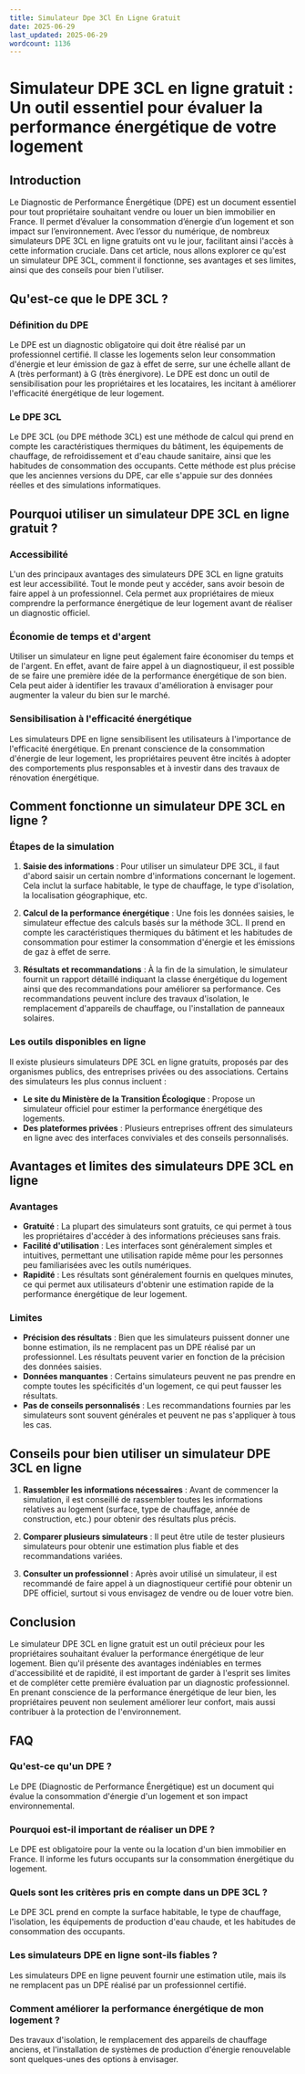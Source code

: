 ```yaml
---
title: Simulateur Dpe 3Cl En Ligne Gratuit
date: 2025-06-29
last_updated: 2025-06-29
wordcount: 1136
---
```


# Simulateur DPE 3CL en ligne gratuit : Un outil essentiel pour évaluer la performance énergétique de votre logement

## Introduction

Le Diagnostic de Performance Énergétique (DPE) est un document essentiel pour tout propriétaire souhaitant vendre ou louer un bien immobilier en France. Il permet d’évaluer la consommation d’énergie d’un logement et son impact sur l’environnement. Avec l’essor du numérique, de nombreux simulateurs DPE 3CL en ligne gratuits ont vu le jour, facilitant ainsi l'accès à cette information cruciale. Dans cet article, nous allons explorer ce qu'est un simulateur DPE 3CL, comment il fonctionne, ses avantages et ses limites, ainsi que des conseils pour bien l'utiliser.

## Qu'est-ce que le DPE 3CL ?

### Définition du DPE

Le DPE est un diagnostic obligatoire qui doit être réalisé par un professionnel certifié. Il classe les logements selon leur consommation d'énergie et leur émission de gaz à effet de serre, sur une échelle allant de A (très performant) à G (très énergivore). Le DPE est donc un outil de sensibilisation pour les propriétaires et les locataires, les incitant à améliorer l'efficacité énergétique de leur logement.

### Le DPE 3CL

Le DPE 3CL (ou DPE méthode 3CL) est une méthode de calcul qui prend en compte les caractéristiques thermiques du bâtiment, les équipements de chauffage, de refroidissement et d'eau chaude sanitaire, ainsi que les habitudes de consommation des occupants. Cette méthode est plus précise que les anciennes versions du DPE, car elle s'appuie sur des données réelles et des simulations informatiques.

## Pourquoi utiliser un simulateur DPE 3CL en ligne gratuit ?

### Accessibilité

L'un des principaux avantages des simulateurs DPE 3CL en ligne gratuits est leur accessibilité. Tout le monde peut y accéder, sans avoir besoin de faire appel à un professionnel. Cela permet aux propriétaires de mieux comprendre la performance énergétique de leur logement avant de réaliser un diagnostic officiel.

### Économie de temps et d'argent

Utiliser un simulateur en ligne peut également faire économiser du temps et de l'argent. En effet, avant de faire appel à un diagnostiqueur, il est possible de se faire une première idée de la performance énergétique de son bien. Cela peut aider à identifier les travaux d'amélioration à envisager pour augmenter la valeur du bien sur le marché.

### Sensibilisation à l'efficacité énergétique

Les simulateurs DPE en ligne sensibilisent les utilisateurs à l'importance de l'efficacité énergétique. En prenant conscience de la consommation d'énergie de leur logement, les propriétaires peuvent être incités à adopter des comportements plus responsables et à investir dans des travaux de rénovation énergétique.

## Comment fonctionne un simulateur DPE 3CL en ligne ?

### Étapes de la simulation

1. **Saisie des informations** : Pour utiliser un simulateur DPE 3CL, il faut d'abord saisir un certain nombre d'informations concernant le logement. Cela inclut la surface habitable, le type de chauffage, le type d'isolation, la localisation géographique, etc.

2. **Calcul de la performance énergétique** : Une fois les données saisies, le simulateur effectue des calculs basés sur la méthode 3CL. Il prend en compte les caractéristiques thermiques du bâtiment et les habitudes de consommation pour estimer la consommation d'énergie et les émissions de gaz à effet de serre.

3. **Résultats et recommandations** : À la fin de la simulation, le simulateur fournit un rapport détaillé indiquant la classe énergétique du logement ainsi que des recommandations pour améliorer sa performance. Ces recommandations peuvent inclure des travaux d'isolation, le remplacement d'appareils de chauffage, ou l'installation de panneaux solaires.

### Les outils disponibles en ligne

Il existe plusieurs simulateurs DPE 3CL en ligne gratuits, proposés par des organismes publics, des entreprises privées ou des associations. Certains des simulateurs les plus connus incluent :

- **Le site du Ministère de la Transition Écologique** : Propose un simulateur officiel pour estimer la performance énergétique des logements.
- **Des plateformes privées** : Plusieurs entreprises offrent des simulateurs en ligne avec des interfaces conviviales et des conseils personnalisés.

## Avantages et limites des simulateurs DPE 3CL en ligne

### Avantages

- **Gratuité** : La plupart des simulateurs sont gratuits, ce qui permet à tous les propriétaires d'accéder à des informations précieuses sans frais.
- **Facilité d'utilisation** : Les interfaces sont généralement simples et intuitives, permettant une utilisation rapide même pour les personnes peu familiarisées avec les outils numériques.
- **Rapidité** : Les résultats sont généralement fournis en quelques minutes, ce qui permet aux utilisateurs d'obtenir une estimation rapide de la performance énergétique de leur logement.

### Limites

- **Précision des résultats** : Bien que les simulateurs puissent donner une bonne estimation, ils ne remplacent pas un DPE réalisé par un professionnel. Les résultats peuvent varier en fonction de la précision des données saisies.
- **Données manquantes** : Certains simulateurs peuvent ne pas prendre en compte toutes les spécificités d'un logement, ce qui peut fausser les résultats.
- **Pas de conseils personnalisés** : Les recommandations fournies par les simulateurs sont souvent générales et peuvent ne pas s'appliquer à tous les cas.

## Conseils pour bien utiliser un simulateur DPE 3CL en ligne

1. **Rassembler les informations nécessaires** : Avant de commencer la simulation, il est conseillé de rassembler toutes les informations relatives au logement (surface, type de chauffage, année de construction, etc.) pour obtenir des résultats plus précis.

2. **Comparer plusieurs simulateurs** : Il peut être utile de tester plusieurs simulateurs pour obtenir une estimation plus fiable et des recommandations variées.

3. **Consulter un professionnel** : Après avoir utilisé un simulateur, il est recommandé de faire appel à un diagnostiqueur certifié pour obtenir un DPE officiel, surtout si vous envisagez de vendre ou de louer votre bien.

## Conclusion

Le simulateur DPE 3CL en ligne gratuit est un outil précieux pour les propriétaires souhaitant évaluer la performance énergétique de leur logement. Bien qu'il présente des avantages indéniables en termes d'accessibilité et de rapidité, il est important de garder à l'esprit ses limites et de compléter cette première évaluation par un diagnostic professionnel. En prenant conscience de la performance énergétique de leur bien, les propriétaires peuvent non seulement améliorer leur confort, mais aussi contribuer à la protection de l'environnement.

## FAQ

### Qu'est-ce qu'un DPE ?

Le DPE (Diagnostic de Performance Énergétique) est un document qui évalue la consommation d'énergie d'un logement et son impact environnemental.

### Pourquoi est-il important de réaliser un DPE ?

Le DPE est obligatoire pour la vente ou la location d'un bien immobilier en France. Il informe les futurs occupants sur la consommation énergétique du logement.

### Quels sont les critères pris en compte dans un DPE 3CL ?

Le DPE 3CL prend en compte la surface habitable, le type de chauffage, l'isolation, les équipements de production d'eau chaude, et les habitudes de consommation des occupants.

### Les simulateurs DPE en ligne sont-ils fiables ?

Les simulateurs DPE en ligne peuvent fournir une estimation utile, mais ils ne remplacent pas un DPE réalisé par un professionnel certifié.

### Comment améliorer la performance énergétique de mon logement ?

Des travaux d'isolation, le remplacement des appareils de chauffage anciens, et l'installation de systèmes de production d'énergie renouvelable sont quelques-unes des options à envisager.